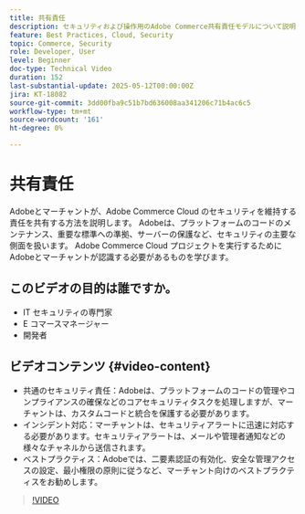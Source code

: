 ```yaml
---
title: 共有責任
description: セキュリティおよび操作用のAdobe Commerce共有責任モデルについて説明します。 Adobeとマーチャントの主な役割を説明します。
feature: Best Practices, Cloud, Security
topic: Commerce, Security
role: Developer, User
level: Beginner
doc-type: Technical Video
duration: 152
last-substantial-update: 2025-05-12T00:00:00Z
jira: KT-18082
source-git-commit: 3dd00fba9c51b7bd636008aa341206c71b4ac6c5
workflow-type: tm+mt
source-wordcount: '161'
ht-degree: 0%

---
```



# 共有責任

Adobeとマーチャントが、Adobe Commerce Cloud のセキュリティを維持する責任を共有する方法を説明します。 Adobeは、プラットフォームのコードのメンテナンス、重要な標準への準拠、サーバーの保護など、セキュリティの主要な側面を扱います。 Adobe Commerce Cloud プロジェクトを実行するためにAdobeとマーチャントが認識する必要があるものを学びます。

## このビデオの目的は誰ですか。

* IT セキュリティの専門家
* E コマースマネージャー
* 開発者

## ビデオコンテンツ {#video-content}

* 共通のセキュリティ責任：Adobeは、プラットフォームのコードの管理やコンプライアンスの確保などのコアセキュリティタスクを処理しますが、マーチャントは、カスタムコードと統合を保護する必要があります。
* インシデント対応：マーチャントは、セキュリティアラートに迅速に対応する必要があります。セキュリティアラートは、メールや管理者通知などの様々なチャネルから送信されます。
* ベストプラクティス：Adobeでは、二要素認証の有効化、安全な管理アクセスの設定、最小権限の原則に従うなど、マーチャント向けのベストプラクティスをお勧めします。

>[!VIDEO](https://video.tv.adobe.com/v/3458392/?learn=on&enablevpops)
